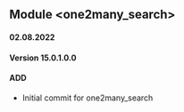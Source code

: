 ## Module <one2many_search>

#### 02.08.2022
#### Version 15.0.1.0.0
#### ADD
- Initial commit for one2many_search
